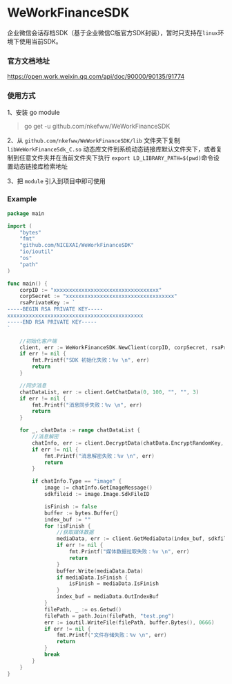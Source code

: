 # WeWorkFinanceSDK
企业微信会话存档SDK（基于企业微信C版官方SDK封装），暂时只支持在`linux`环境下使用当前SDK。

### 官方文档地址
https://open.work.weixin.qq.com/api/doc/90000/90135/91774

### 使用方式

1、安装 go module
> go get -u github.com/nkefww/WeWorkFinanceSDK

2、从 `github.com/nkefww/WeWorkFinanceSDK/lib` 文件夹下复制 `libWeWorkFinanceSdk_C.so` 动态库文件到系统动态链接库默认文件夹下，或者复制到任意文件夹并在当前文件夹下执行 `export LD_LIBRARY_PATH=$(pwd)`命令设置动态链接库检索地址

3、把 `module` 引入到项目中即可使用

### Example

```go
package main

import (
	"bytes"
	"fmt"
	"github.com/NICEXAI/WeWorkFinanceSDK"
	"io/ioutil"
	"os"
	"path"
)

func main() {
	corpID := "xxxxxxxxxxxxxxxxxxxxxxxxxxxxxxxxxx"
	corpSecret := "xxxxxxxxxxxxxxxxxxxxxxxxxxxxxxxxxxx"
	rsaPrivateKey := `
-----BEGIN RSA PRIVATE KEY-----
xxxxxxxxxxxxxxxxxxxxxxxxxxxxxxxxxxxxxxxxxxxx
-----END RSA PRIVATE KEY-----
`

	//初始化客户端
	client, err := WeWorkFinanceSDK.NewClient(corpID, corpSecret, rsaPrivateKey)
	if err != nil {
		fmt.Printf("SDK 初始化失败：%v \n", err)
		return
	}

	//同步消息
	chatDataList, err := client.GetChatData(0, 100, "", "", 3)
	if err != nil {
		fmt.Printf("消息同步失败：%v \n", err)
		return
	}

	for _, chatData := range chatDataList {
		//消息解密
		chatInfo, err := client.DecryptData(chatData.EncryptRandomKey, chatData.EncryptChatMsg)
		if err != nil {
			fmt.Printf("消息解密失败：%v \n", err)
			return
		}

		if chatInfo.Type == "image" {
			image := chatInfo.GetImageMessage()
			sdkfileid := image.Image.SdkFileID

			isFinish := false
			buffer := bytes.Buffer{}
			index_buf := ""
			for !isFinish {
				//获取媒体数据
				mediaData, err := client.GetMediaData(index_buf, sdkfileid, "", "", 5)
				if err != nil {
					fmt.Printf("媒体数据拉取失败：%v \n", err)
					return
				}
				buffer.Write(mediaData.Data)
				if mediaData.IsFinish {
					isFinish = mediaData.IsFinish
				}
				index_buf = mediaData.OutIndexBuf
			}
			filePath, _ := os.Getwd()
			filePath = path.Join(filePath, "test.png")
			err := ioutil.WriteFile(filePath, buffer.Bytes(), 0666)
			if err != nil {
				fmt.Printf("文件存储失败：%v \n", err)
				return
			}
			break
		}
	}
}

```
